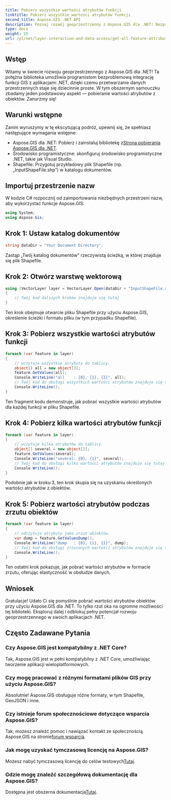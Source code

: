 ```yaml
---
title: Pobierz wszystkie wartości atrybutów funkcji
linktitle: Pobierz wszystkie wartości atrybutów funkcji
second_title: Aspose.GIS .NET API
description: Poznaj rozwój geoprzestrzenny z Aspose.GIS dla .NET! Bezproblemowo pobieraj wartości atrybutów funkcji. Pobierz teraz, aby przeżyć przygodę z kodowaniem przestrzennym.
type: docs
weight: 15
url: /pl/net/layer-interaction-and-data-access/get-all-feature-attribute-values/
---
```

## Wstęp
Witamy w świecie rozwoju geoprzestrzennego z Aspose.GIS dla .NET! Ta potężna biblioteka umożliwia programistom bezproblemową integrację funkcji GIS z aplikacjami .NET, dzięki czemu przetwarzanie danych przestrzennych staje się dziecinnie proste. W tym obszernym samouczku zbadamy jeden podstawowy aspekt — pobieranie wartości atrybutów z obiektów. Zanurzmy się!
## Warunki wstępne
Zanim wyruszymy w tę ekscytującą podróż, upewnij się, że spełniasz następujące wymagania wstępne:
-  Aspose.GIS dla .NET: Pobierz i zainstaluj bibliotekę z[Strona pobierania Aspose.GIS dla .NET](https://releases.aspose.com/gis/net/).
- Środowisko programistyczne: skonfiguruj środowisko programistyczne .NET, takie jak Visual Studio.
- Shapefile: Przygotuj przykładowy plik Shapefile (np. „InputShapeFile.shp”) w katalogu dokumentów.
## Importuj przestrzenie nazw
W kodzie C# rozpocznij od zaimportowania niezbędnych przestrzeni nazw, aby wykorzystać funkcje Aspose.GIS:
```csharp
using System;
using Aspose.Gis;
```
## Krok 1: Ustaw katalog dokumentów
```csharp
string dataDir = "Your Document Directory";
```
Zastąp „Twój katalog dokumentów” rzeczywistą ścieżką, w której znajduje się plik Shapefile.
## Krok 2: Otwórz warstwę wektorową
```csharp
using (VectorLayer layer = VectorLayer.Open(dataDir + "InputShapeFile.shp", Drivers.Shapefile))
{
    // Twój kod dalszych kroków znajduje się tutaj
}
```
Ten krok obejmuje otwarcie pliku Shapefile przy użyciu Aspose.GIS, określenie ścieżki i formatu pliku (w tym przypadku Shapefile).
## Krok 3: Pobierz wszystkie wartości atrybutów funkcji
```csharp
foreach (var feature in layer)
{
    // wczytuje wszystkie atrybuty do tablicy.
    object[] all = new object[3];
    feature.GetValues(all);
    Console.WriteLine("all    : {0}, {1}, {2}", all);
    // Twój kod do obsługi wszystkich wartości atrybutów znajduje się tutaj
    Console.WriteLine();
}
```
Ten fragment kodu demonstruje, jak pobrać wszystkie wartości atrybutów dla każdej funkcji w pliku Shapefile.
## Krok 4: Pobierz kilka wartości atrybutów funkcji
```csharp
foreach (var feature in layer)
{
    // wczytuje kilka atrybutów do tablicy.
    object[] several = new object[2];
    feature.GetValues(several);
    Console.WriteLine("several: {0}, {1}", several);
    // Twój kod do obsługi kilku wartości atrybutów znajduje się tutaj
    Console.WriteLine();
}
```
Podobnie jak w kroku 3, ten krok skupia się na uzyskaniu określonych wartości atrybutów z obiektów.
## Krok 5: Pobierz wartości atrybutów podczas zrzutu obiektów
```csharp
foreach (var feature in layer)
{
    // odczytuje atrybuty jako zrzut obiektów.
    var dump = feature.GetValuesDump();
    Console.WriteLine("dump   : {0}, {1}, {2}", dump);
    // Twój kod do obsługi zrzuconych wartości atrybutów znajduje się tutaj
    Console.WriteLine();
}
```
Ten ostatni krok pokazuje, jak pobrać wartości atrybutów w formacie zrzutu, oferując elastyczność w obsłudze danych.
## Wniosek
Gratulacje! Udało Ci się pomyślnie pobrać wartości atrybutów obiektów przy użyciu Aspose.GIS dla .NET. To tylko rzut oka na ogromne możliwości tej biblioteki. Eksploruj dalej i odblokuj pełny potencjał rozwoju geoprzestrzennego w swoich aplikacjach .NET.
## Często Zadawane Pytania
### Czy Aspose.GIS jest kompatybilny z .NET Core?
Tak, Aspose.GIS jest w pełni kompatybilny z .NET Core, umożliwiając tworzenie aplikacji wieloplatformowych.
### Czy mogę pracować z różnymi formatami plików GIS przy użyciu Aspose.GIS?
Absolutnie! Aspose.GIS obsługuje różne formaty, w tym Shapefile, GeoJSON i inne.
### Czy istnieje forum społecznościowe dotyczące wsparcia Aspose.GIS?
 Tak, możesz znaleźć pomoc i nawiązać kontakt ze społecznością Aspose.GIS na stronie[forum wsparcia](https://forum.aspose.com/c/gis/33).
### Jak mogę uzyskać tymczasową licencję na Aspose.GIS?
 Możesz nabyć tymczasową licencję do celów testowych[Tutaj](https://purchase.aspose.com/temporary-license/).
### Gdzie mogę znaleźć szczegółową dokumentację dla Aspose.GIS?
 Dostępna jest obszerna dokumentacja[Tutaj](https://reference.aspose.com/gis/net/).